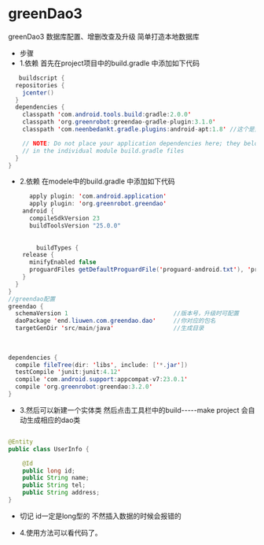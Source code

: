 # greenDao3
greenDao3 数据库配置、增删改查及升级 简单打造本地数据库


* 步骤
* 1.依赖 首先在project项目中的build.gradle 中添加如下代码


```java
   buildscript {
  repositories {
    jcenter()
  }
  dependencies {
    classpath 'com.android.tools.build:gradle:2.0.0'
    classpath 'org.greenrobot:greendao-gradle-plugin:3.1.0'
    classpath 'com.neenbedankt.gradle.plugins:android-apt:1.8' //这个是黄油刀的注解

    // NOTE: Do not place your application dependencies here; they belong
    // in the individual module build.gradle files
  }
}
```

* 2.依赖 在modele中的build.gradle 中添加如下代码


```java
      apply plugin: 'com.android.application'
      apply plugin: 'org.greenrobot.greendao'
    android {
      compileSdkVersion 23
      buildToolsVersion "25.0.0"
      
      
        buildTypes {
    release {
      minifyEnabled false
      proguardFiles getDefaultProguardFile('proguard-android.txt'), 'proguard-rules.pro'
    }
  }
}
//greendao配置
greendao {
  schemaVersion 1                              //版本号，升级时可配置
  daoPackage 'end.liuwen.com.greendao.dao'     //你对应的包名
  targetGenDir 'src/main/java'                 //生成目录
  
  
  
dependencies {
  compile fileTree(dir: 'libs', include: ['*.jar'])
  testCompile 'junit:junit:4.12'
  compile 'com.android.support:appcompat-v7:23.0.1'
  compile 'org.greenrobot:greendao:3.2.0'
}
```

* 3.然后可以新建一个实体类 然后点击工具栏中的build-----make project 会自动生成相应的dao类


```java

@Entity
public class UserInfo {

    @Id
    public long id;
    public String name;
    public String tel;
    public String address;
}
```

* 切记 id一定是long型的 不然插入数据的时候会报错的

* 4.使用方法可以看代码了。
